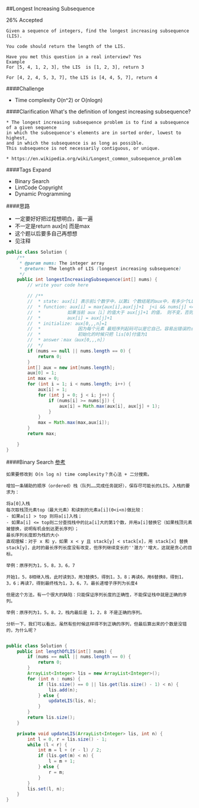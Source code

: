 ##Longest Increasing Subsequence

26% Accepted

	Given a sequence of integers, find the longest increasing subsequence (LIS).

	You code should return the length of the LIS.

	Have you met this question in a real interview? Yes
	Example
	For [5, 4, 1, 2, 3], the LIS  is [1, 2, 3], return 3

	For [4, 2, 4, 5, 3, 7], the LIS is [4, 4, 5, 7], return 4

####Challenge
- Time complexity O(n^2) or O(nlogn)

####Clarification
What's the definition of longest increasing subsequence?

    * The longest increasing subsequence problem is to find a subsequence of a given sequence
    in which the subsequence's elements are in sorted order, lowest to highest,
    and in which the subsequence is as long as possible.
    This subsequence is not necessarily contiguous, or unique.

    * https://en.wikipedia.org/wiki/Longest_common_subsequence_problem

####Tags Expand
- Binary Search
- LintCode Copyright
- Dynamic Programming

####思路
- 一定要好好把过程想明白，画一遍
- 不一定是return aux[n] 而是max
- 这个题以后要多自己再想想
- 见注释

```java
public class Solution {
    /**
     * @param nums: The integer array
     * @return: The length of LIS (longest increasing subsequence)
     */
    public int longestIncreasingSubsequence(int[] nums) {
        // write your code here

	    // /**
        //  * state: aux[i] 表示前i个数字中，以第i 个数结尾的aux中，有多少个LLS
        //  * function: aux[i] = max{aux[i],aux[j]+1  j<i && nums[j] <= nums[i] }
        //  *          如果当前 aux［i］的值大于 aux[j]+1 的值， 则不变，否则
        //  *          aux[i] = aux[j]+1
        //  * initialize: aux[0,,,n]=1
        //  *              因为每个元素 最短序列起码可以是它自己。容易出错误的点是：
        //  *              初始化的时候只把 lis[0]付值为1
        //  * answer：max（aux[0,,,n]）
        //  */
        if (nums == null || nums.length == 0) {
            return 0;
        }
        int[] aux = new int[nums.length];
        aux[0] = 1;
        int max = 0;
        for (int i = 1; i < nums.length; i++) {
            aux[i] = 1;
            for (int j = 0; j < i; j++) {
                if (nums[i] >= nums[j]) {
                    aux[i] = Math.max(aux[i], aux[j] + 1);
                }
            }
            max = Math.max(max,aux[i]);
        }
        return max;

    }
}

```

####Binary Search
[参考](http://blog.csdn.net/ironyoung/article/details/49664087)

```
如果要修改到 O(n log n) time complexity？贪心法 + 二分搜索。

增加一条辅助的顺序（ordered）栈（队列……完成任务就好），保存尽可能长的LIS。入栈的要求为：

将a[0]入栈
每次取栈顶元素top（最大元素）和读到的元素a[i](0<i<n)做比较：
- 如果a[i] > top 则将a[i]入栈；
- 如果a[i] <= top则二分查找栈中的比a[i]大的第1个数，并用a[i]替换它（如果栈顶元素被替换，说明有机会到达更长序列）；
最长序列长度即为栈的大小
直观理解：对于 x 和 y，如果 x < y 且 stack[y] < stack[x]，用 stack[x] 替换 stack[y]，此时的最长序列长度没有改变，但序列继续变长的''潜力''增大，这就是贪心的目标。

举例：原序列为1，5，8，3，6，7

开始1，5，8相继入栈，此时读到3，用3替换5，得到1，3，8；再读6，用6替换8，得到1，3，6；再读7，得到最终栈为1，3，6，7。最长递增子序列为长度4

但是这个方法，有一个很大的缺陷：只能保证序列长度的正确性，不能保证栈中就是正确的序列。

举例：原序列为1，5，8，2，栈内最后是 1，2，8 不是正确的序列。

分析一下，我们可以看出，虽然有些时候这样得不到正确的序列，但最后算出来的个数是没错的，为什么呢？
```

```java

public class Solution {
    public int lengthOfLIS(int[] nums) {
        if (nums == null || nums.length == 0) {
            return 0;
        }
        ArrayList<Integer> lis = new ArrayList<Integer>();
        for (int n : nums) {
            if (lis.size() == 0 || lis.get(lis.size() - 1) < n) {
                lis.add(n);
            } else {
                updateLIS(lis, n);
            }
        }
        return lis.size();
    }

    private void updateLIS(ArrayList<Integer> lis, int n) {
        int l = 0, r = lis.size() - 1;
        while (l < r) {
            int m = l + (r - l) / 2;
            if (lis.get(m) < n) {
                l = m + 1;
            } else {
                r = m;
            }
        }
        lis.set(l, n);
    }
}
```
